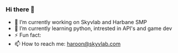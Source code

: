 ### Hi there 👋

- 🔭 I’m currently working on Skyvlab and Harbane SMP
- 🌱 I’m currently learning python, intrested in API's and game dev
- ⚡ Fun fact: 
- 📫 How to reach me: haroon@skyvlab.com
